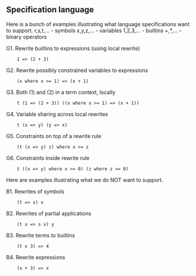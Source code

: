 
## Specification language

Here is a bunch of examples illustrating
what language specifications want to support.
r,s,t,... - symbols
x,y,z,... - variables
1,2,3,... - builtins
+,*,...   - binary operators

G1. Rewrite builtins to expressions (using local rewrite)
```
    1 => (2 + 3)
```

G2. Rewrite possibly constrained variables to expressions
```
    (x where x >= 1) => (x + 1)
```

G3. Both (1) and (2) in a term context, locally
```
    t (1 => (2 + 3)) ((x where x >= 1) => (x + 1))
```


G4. Variable sharing across local rewrites
```
    t (x => y) (y => x)
```

G5. Constraints on top of a rewrite rule
```
    (t (x => y) z) where x >= z
```

G6. Constraints inside rewrite rule
```
    t ((x => y) where x >= 0) (z where z >= 0)
```


Here are examples illustrating what we do NOT want to support.

B1. Rewrites of symbols
```
    (t => s) x
```

B2. Rewrites of partial applications
```
    (t x => s x) y
```

B3. Rewrite terms to builtins
```
    (t x 3) => 4
```

B4. Rewrite expressions
```
    (x + 3) => x
```